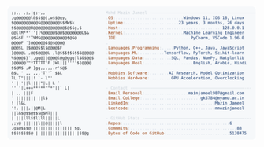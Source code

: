 <picture>
  <source srcset="https://raw.githubusercontent.com/mmazinjameel/mmazinjameel/main/dark_mode.svg?v=1741032636" media="(prefers-color-scheme: dark)">
  <img src="https://raw.githubusercontent.com/mmazinjameel/mmazinjameel/main/light_mode.svg?v=1741032636">
</picture>
